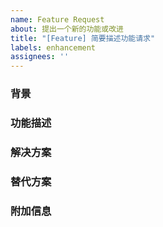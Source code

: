 ```yaml
---
name: Feature Request
about: 提出一个新的功能或改进
title: "[Feature] 简要描述功能请求"
labels: enhancement
assignees: ''
---
```


### 背景

<!-- 请描述为什么你需要这个功能，以及它能解决什么问题。 -->

### 功能描述

<!-- 请详细描述你希望实现的功能。 -->

### 解决方案

<!-- 如果有可能的解决方案或实现思路，请在这里描述。 -->

### 替代方案

<!-- 如果你考虑过其他替代方案或解决办法，请在这里描述。 -->

### 附加信息

<!-- 任何你认为与这个功能请求相关的其他信息。 -->
